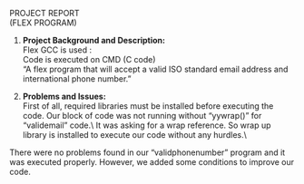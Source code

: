 PROJECT REPORT\
(FLEX PROGRAM)

1.	**Project Background and Description:**\
Flex GCC is used :\
Code is executed on CMD (C code)\
“A flex program that will accept a valid ISO standard email address and international phone number.”

2. **Problems and Issues:**\
First of all, required libraries must be installed before executing the code. Our block of code was not running without “yywrap()” for “validemail” code.\ 
It was asking for a wrap reference. So wrap up library is installed to execute our code without any hurdles.\

There were no problems found in our “validphonenumber” program and it was executed properly. However, we added some conditions to improve our code.

